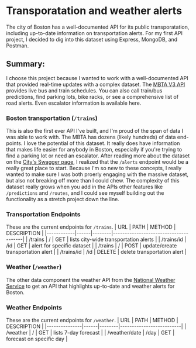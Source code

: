 # Transporatation and weather alerts
The city of Boston has a well-documented API for its public transporatation, including up-to-date information on transportation alerts. For my first API project, I decided to dig into this dataset using Express, MongoDB, and Postman. 

## Summary: 
I choose this project because I wanted to work with a well-documented API that provided real-time updates with a complex dataset. The [MBTA V3 API](https://www.mbta.com/developers/v3-api) provides live bus and train schedules. You can also call train/bus predictions, find parking lots, bike racks, or see a comprehensive list of road alerts. Even escalator information is available here. 

### Boston transportation (`/trains`)
This is also the first ever API I've built, and I'm proud of the span of data I was able to work with. The MBTA has dozens (likely hundreds) of data end-points. I love the potential of this dataset. It really does have information that makes life easier for anybody in Boston, especially if you're trying to find a parking lot or need an escalator. After reading more about the dataset on the [City's Swagger page](https://api-v3.mbta.com/docs/swagger/index.html#/Alert/ApiWeb_AlertController_index), I realized that the `/alerts` endpoint would be a really great place to start. Because I'm so new to these concepts, I really wanted to make sure I was both proerly engaging with the massive dataset, but also not breaking off more than I could chew. The complexity of this dataset really grows when you add in the APIs other features like `/predictions` and `/routes`, and I could see myself building out the functionality as a stretch project down the line. 

### Transportation Endpoints
These are the current endpoints for `/trains`. 
|  URL       | PATH | METHOD | DESCRIPTION                           |
|------------|------|--------|---------------------------------------|
| /trains    | /    | GET    | lists city-wide transportation alerts |
| /trains/id | /id  | GET    | alert for specific dataset            |
| /trains    | /    | POST   | update/create transportation alert    |
| /trains/id | /id  | DELETE | delete transportation alert           |


### Weather (`/weather`)
The other data component the weather API from the [National Weather Service](https://www.weather.gov/documentation/services-web-api) to get an API that highlights up-to-date and weather alerts for Boston. 

### Weather Endpoints
These are the current endpoints for `/weather`.
|  URL          | PATH | METHOD | DESCRIPTION              |
|---------------|------|--------|--------------------------|
| /weather      | /    | GET    | lists 7-day forecast     |
| /weather/date | /day | GET    | forecast on specific day |



